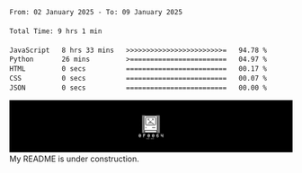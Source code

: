 <!--START_SECTION:waka-->

```txt
From: 02 January 2025 - To: 09 January 2025

Total Time: 9 hrs 1 min

JavaScript   8 hrs 33 mins   >>>>>>>>>>>>>>>>>>>>>>>>=   94.78 %
Python       26 mins         >========================   04.97 %
HTML         0 secs          =========================   00.17 %
CSS          0 secs          =========================   00.07 %
JSON         0 secs          =========================   00.00 %
```

<!--END_SECTION:waka-->

<img src="https://raw.githubusercontent.com/n3xta/image-hosting/main/img/202411032331174.png"/>
My README is under construction. 
